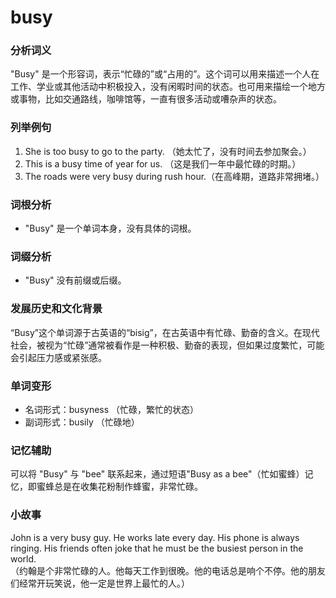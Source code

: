 # busy

### 分析词义

  

"Busy" 是一个形容词，表示“忙碌的”或“占用的”。这个词可以用来描述一个人在工作、学业或其他活动中积极投入，没有闲暇时间的状态。也可用来描绘一个地方或事物，比如交通路线，咖啡馆等，一直有很多活动或嘈杂声的状态。

  

### 列举例句

  

1.  She is too busy to go to the party. （她太忙了，没有时间去参加聚会。）
2.  This is a busy time of year for us. （这是我们一年中最忙碌的时期。）
3.  The roads were very busy during rush hour.（在高峰期，道路非常拥堵。）

  

### 词根分析

  

*   "Busy" 是一个单词本身，没有具体的词根。

  

### 词缀分析

  

*   "Busy" 没有前缀或后缀。

  

### 发展历史和文化背景

  

“Busy”这个单词源于古英语的“bisig”，在古英语中有忙碌、勤奋的含义。在现代社会，被视为“忙碌”通常被看作是一种积极、勤奋的表现，但如果过度繁忙，可能会引起压力感或紧张感。

  

### 单词变形

  

*   名词形式：busyness （忙碌，繁忙的状态）
*   副词形式：busily （忙碌地）

  

### 记忆辅助

  

可以将 "Busy" 与 "bee" 联系起来，通过短语"Busy as a bee"（忙如蜜蜂）记忆，即蜜蜂总是在收集花粉制作蜂蜜，非常忙碌。

  

### 小故事

  

John is a very busy guy. He works late every day. His phone is always ringing. His friends often joke that he must be the busiest person in the world.  
（约翰是个非常忙碌的人。他每天工作到很晚。他的电话总是响个不停。他的朋友们经常开玩笑说，他一定是世界上最忙的人。）
